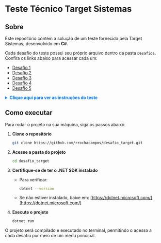 # Teste Técnico Target Sistemas

## Sobre

Este repositório contém a solução de um teste fornecido pela Target Sistemas, desenvolvido em **C#**.

Cada desafio do teste possui seu próprio arquivo dentro da pasta `Desafios`. Confira os links abaixo para acessar cada um:

- [Desafio 1](Desafios/Soma.cs)
- [Desafio 2](Desafios/SequenciaFibonacci.cs)
- [Desafio 3](Desafios/FaturamentoDiario.cs)
- [Desafio 4](Desafios/FaturamentoMensal.cs)
- [Desafio 5](Desafios/InverterString.cs)

<details style="color: #007bff;"><summary style="cursor: pointer; font-weight: bold;">Clique aqui para ver as instruções do teste</summary>
1 - Observe o trecho de código abaixo:  
int INDICE = 13, SOMA = 0, K = 0;  
Enquanto K < INDICE faça { K = K + 1; SOMA = SOMA + K; }  
Imprimir(SOMA);  

Ao final do processamento, qual será o valor da variável SOMA?  

2 - Dado a sequência de Fibonacci, onde se inicia por 0 e 1 e o próximo valor sempre será a soma dos 2 valores anteriores (exemplo: 0, 1, 1, 2, 3, 5, 8, 13, 21, 34...), escreva um programa na linguagem que desejar onde, informado um número, ele calcule a sequência de Fibonacci e retorne uma mensagem avisando se o número informado pertence ou não a sequência.  

IMPORTANTE: Esse número pode ser informado através de qualquer entrada de sua preferência ou pode ser previamente definido no código;  

3 - Dado um vetor que guarda o valor de faturamento diário de uma distribuidora, faça um programa, na linguagem que desejar, que calcule e retorne:  
• O menor valor de faturamento ocorrido em um dia do mês;  
• O maior valor de faturamento ocorrido em um dia do mês;  
• Número de dias no mês em que o valor de faturamento diário foi superior à média mensal.  

IMPORTANTE:  
a) Usar o json ou xml disponível como fonte dos dados do faturamento mensal;  
b) Podem existir dias sem faturamento, como nos finais de semana e feriados. Estes dias devem ser ignorados no cálculo da média;  

4 - Dado o valor de faturamento mensal de uma distribuidora, detalhado por estado:  
•	SP – R$67.836,43  
•	RJ – R$36.678,66  
•	MG – R$29.229,88  
•	ES – R$27.165,48  
•	Outros – R$19.849,53  

Escreva um programa na linguagem que desejar onde calcule o percentual de representação que cada estado teve dentro do valor total mensal da distribuidora.  

5 - Escreva um programa que inverta os caracteres de um string.  

IMPORTANTE:  
a) Essa string pode ser informada através de qualquer entrada de sua preferência ou pode ser previamente definida no código;  
b) Evite usar funções prontas, como, por exemplo, reverse.  

</details>

## Como executar

Para rodar o projeto na sua máquina, siga os passos abaixo:

1. **Clone o repositório**

   ```sh
   git clone https://github.com/rrochacampos/desafio_target.git
   ```

2. **Acesse a pasta do projeto**

   ```sh
   cd desafio_target
   ```

3. **Certifique-se de ter o .NET SDK instalado**

   - Para verificar:
     ```sh
     dotnet --version
     ```
   - Se não estiver instalado, baixe em: [https://dotnet.microsoft.com/](https://dotnet.microsoft.com/)

4. **Execute o projeto**

   ```sh
   dotnet run
   ```

O projeto será compilado e executado no terminal, permitindo o acesso a cada desafio por meio de um menu principal.

